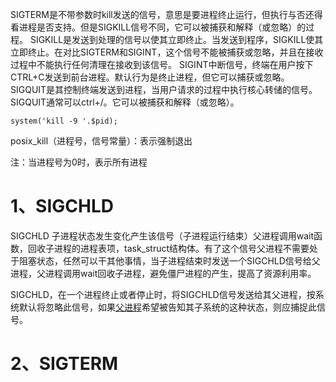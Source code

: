 SIGTERM是不带参数时kill发送的信号，意思是要进程终止运行，但执行与否还得看进程是否支持。但是SIGKILL信号不同，它可以被捕获和解释（或忽略）的过程。
SIGKILL是发送到处理的信号以使其立即终止。当发送到程序，SIGKILL使其立即终止。在对比SIGTERM和SIGINT，这个信号不能被捕获或忽略，并且在接收过程中不能执行任何清理在接收到该信号。
SIGINT中断信号，终端在用户按下CTRL+C发送到前台进程。默认行为是终止进程，但它可以捕获或忽略。
SIGQUIT是其控制终端发送到进程，当用户请求的过程中执行核心转储的信号。 SIGQUIT通常可以ctrl+/。它可以被捕获和解释（或忽略）。

```
system('kill -9 '.$pid);
```

posix_kill（进程号，信号常量）：表示强制退出

注：当进程号为0时，表示所有进程

# 1、SIGCHLD

SIGCHLD 子进程状态发生变化产生该信号（子进程运行结束）父进程调用wait函数，回收子进程的进程表项，task_struct结构体。有了这个信号父进程不需要处于阻塞状态，任然可以干其他事情，当子进程结束时发送一个SIGCHLD信号给父进程，父进程调用wait回收子进程，避免僵尸进程的产生，提高了资源利用率。



SIGCHLD，在一个进程终止或者停止时，将SIGCHLD信号发送给其父进程，按系统默认将忽略此信号，如果[父进程](https://baike.baidu.com/item/父进程/614062)希望被告知其子系统的这种状态，则应捕捉此信号。

# 2、SIGTERM

